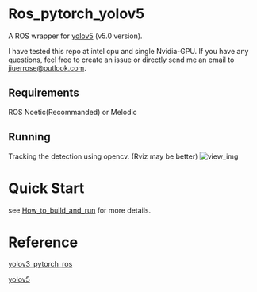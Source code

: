 # Ros_pytorch_yolov5
A ROS wrapper for [yolov5](https://github.com/ultralytics/yolov5) (v5.0 version).

I have tested this repo at intel cpu and single Nvidia-GPU. If you have any questions, feel free to create an issue or directly send me an email to jiuerrose@outlook.com.

## Requirements
ROS Noetic(Recommanded) or Melodic 


## Running
Tracking the detection using opencv. (Rviz may be better)
![view_img](./view_img.jpg)


# Quick Start
see [How_to_build_and_run](./How_to_build_and_run.md) for more details.

# Reference
[yolov3_pytorch_ros](https://github.com/vvasilo/yolov3_pytorch_ros)

[yolov5](https://github.com/ultralytics/yolov5)
